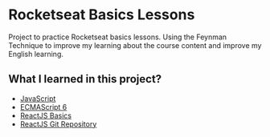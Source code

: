 # Rocketseat Basics Lessons

Project to practice Rocketseat basics lessons. Using the Feynman Technique to improve my learning about the course content and improve my English learning.

## What I learned in this project?

- [JavaScript](javascript/README.md)
- [ECMAScript 6](ecma_script_6/README.md)
- [ReactJS Basics](reactjs_basics/README.md)
- [ReactJS Git Repository](github_repository/README.md)
